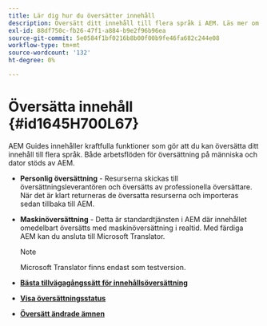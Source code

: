 ```yaml
---
title: Lär dig hur du översätter innehåll
description: Översätt ditt innehåll till flera språk i AEM. Läs mer om arbetsflöden för översättning till människor och datorer.
exl-id: 88df750c-fb26-47f1-a884-b9e2f96b96ea
source-git-commit: 5e0584f1bf0216b8b00f00b9fe46fa682c244e08
workflow-type: tm+mt
source-wordcount: '132'
ht-degree: 0%

---
```


# Översätta innehåll {#id1645H700L67}

AEM Guides innehåller kraftfulla funktioner som gör att du kan översätta ditt innehåll till flera språk. Både arbetsflöden för översättning på människa och dator stöds av AEM.

- **Personlig översättning** - Resurserna skickas till översättningsleverantören och översätts av professionella översättare. När det är klart returneras de översatta resurserna och importeras sedan tillbaka till AEM.

- **Maskinöversättning** - Detta är standardtjänsten i AEM där innehållet omedelbart översätts med maskinöversättning i realtid. Med färdiga AEM kan du ansluta till Microsoft Translator.

  >[!NOTE]
  >
  > Microsoft Translator finns endast som testversion.


- **[Bästa tillvägagångssätt för innehållsöversättning](translation-first-time.md)**

- **[Visa översättningsstatus](translation-view-trans-state-6234.md)**

- **[Översätt ändrade ämnen](translation-modified-topics-6234.md)**
